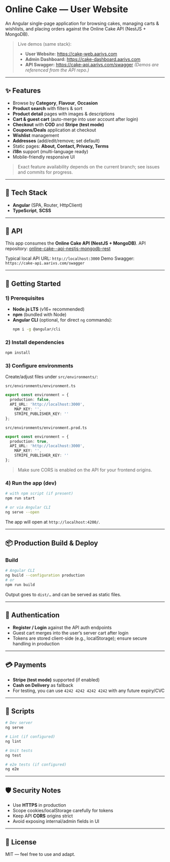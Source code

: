 # Online Cake — User Website

An Angular single-page application for browsing cakes, managing carts & wishlists, and placing orders against the Online Cake API (NestJS + MongoDB).

> Live demos (same stack):
> - **User Website:** https://cake-web.aarivs.com
> - **Admin Dashboard:** https://cake-dashboard.aarivs.com
> - **API Swagger:** https://cake-api.aarivs.com/swagger
> *(Demos are referenced from the API repo.)*

---

## ✨ Features

- Browse by **Category**, **Flavour**, **Occasion**
- **Product search** with filters & sort
- **Product detail** pages with images & descriptions
- **Cart & guest cart** (auto-merge into user account after login)
- **Checkout** with **COD** and **Stripe (test mode)**
- **Coupons/Deals** application at checkout
- **Wishlist** management
- **Addresses** (add/edit/remove; set default)
- Static pages: **About, Contact, Privacy, Terms**
- **i18n** support (multi-language ready)
- Mobile-friendly responsive UI

> Exact feature availability depends on the current branch; see issues and commits for progress.

---

## 🧱 Tech Stack

- **Angular** (SPA, Router, HttpClient)
- **TypeScript**, **SCSS**
---

## 🔌 API

This app consumes the **Online Cake API (NestJS + MongoDB)**.
API repository: [online-cake--api-nestjs-mongodb-rest](https://github.com/nitishk1316/online-cake--api-nestjs-mongodb-rest)

Typical local API URL: `http://localhost:3000`
Demo Swagger: `https://cake-api.aarivs.com/swagger`

---

## 🚀 Getting Started

### 1) Prerequisites
- **Node.js LTS** (v16+ recommended)
- **npm** (bundled with Node)
- **Angular CLI** (optional, for direct `ng` commands):
  ```bash
  npm i -g @angular/cli
  ```

### 2) Install dependencies
```bash
npm install
```

### 3) Configure environments

Create/adjust files under `src/environments/`:

`src/environments/environment.ts`
```ts
export const environment = {
  production: false,
  API_URL: 'http://localhost:3000',
	MAP_KEY: '',
	STRIPE_PUBLISHER_KEY: ''
};
```

`src/environments/environment.prod.ts`
```ts
export const environment = {
  production: true,
  API_URL: 'http://localhost:3000',
	MAP_KEY: '',
	STRIPE_PUBLISHER_KEY: ''
};
```

> Make sure CORS is enabled on the API for your frontend origins.

### 4) Run the app (dev)
```bash
# with npm script (if present)
npm run start

# or via Angular CLI
ng serve --open
```
The app will open at `http://localhost:4200/`.

---

## 📦 Production Build & Deploy

### Build
```bash
# Angular CLI
ng build --configuration production
# or
npm run build
```
Output goes to `dist/…` and can be served as static files.

---

## 🔑 Authentication

- **Register / Login** against the API auth endpoints
- Guest cart merges into the user’s server cart after login
- Tokens are stored client-side (e.g., localStorage); ensure secure handling in production

---

## 💳 Payments

- **Stripe (test mode)** supported (if enabled)
- **Cash on Delivery** as fallback
- For testing, you can use `4242 4242 4242 4242` with any future expiry/CVC

---

## 🧪 Scripts

```bash
# Dev server
ng serve

# Lint (if configured)
ng lint

# Unit tests
ng test

# e2e tests (if configured)
ng e2e
```

---

## 🛡️ Security Notes

- Use **HTTPS** in production
- Scope cookies/localStorage carefully for tokens
- Keep API **CORS** origins strict
- Avoid exposing internal/admin fields in UI

---

## 📄 License

MIT — feel free to use and adapt.
